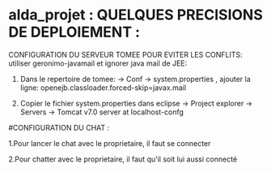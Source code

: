 # alda_projet : QUELQUES PRECISIONS DE DEPLOIEMENT :


CONFIGURATION DU SERVEUR TOMEE POUR EVITER LES CONFLITS:
utiliser geronimo-javamail et ignorer java mail de JEE:

1. Dans le repertoire de tomee: -> Conf -> system.properties , 
  ajouter la ligne:
openejb.classloader.forced-skip=javax.mail

2. Copier le fichier system.properties dans 
   eclipse -> Project explorer -> Servers -> Tomcat v7.0 server at localhost-confg


#CONFIGURATION DU CHAT :
 
  1.Pour lancer le chat avec le proprietaire, il faut se connecter
  
  2.Pour chatter avec le proprietaire, il faut qu'il soit lui aussi connecté
  

  
